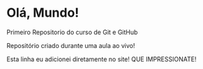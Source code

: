 # Olá, Mundo!
 Primeiro Repositorio do curso de Git e GitHub

 Repositório criado durante uma aula ao vivo!
 
Esta linha eu adicionei diretamente no site! QUE IMPRESSIONATE!
